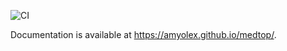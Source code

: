 ![CI](https://github.com/AmyOlex/medtop/workflows/CI/badge.svg) 

Documentation is available at https://amyolex.github.io/medtop/.
